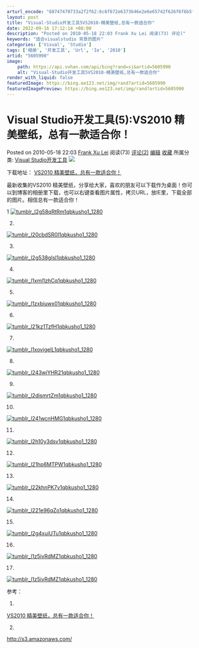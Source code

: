 ```yaml
---
arturl_encode: "68747470733a2f2f62:6c6f672e6373646e2e6e65742f626f6f6b5f6672616e6b5f78:6c2f61727469636c652f64657461696c732f35363035393930"
layout: post
title: "Visual-Studio开发工具5VS2010-精美壁纸,总有一款适合你"
date: 2022-09-16 17:12:14 +08:00
description: "Posted on 2010-05-18 22:03 Frank Xu Lei 阅读(73) 评论("
keywords: "适合visualstudio 背景的图片"
categories: ['Visual', 'Studio']
tags: ['相册', '开发工具', 'Url', 'Ie', '2010']
artid: "5605990"
image:
    path: https://api.vvhan.com/api/bing?rand=sj&artid=5605990
    alt: "Visual-Studio开发工具5VS2010-精美壁纸,总有一款适合你"
render_with_liquid: false
featuredImage: https://bing.ee123.net/img/rand?artid=5605990
featuredImagePreview: https://bing.ee123.net/img/rand?artid=5605990
---
```


# Visual Studio开发工具(5):VS2010 精美壁纸，总有一款适合你！

Posted on 2010-05-18 22:03
[Frank Xu Lei](http://www.cnblogs.com/frank_xl/)
阅读(73)
[评论(2)](#commentform)
[编辑](http://www.cnblogs.com/frank_xl/admin/EditPosts.aspx?postid=1738650)
[收藏](#)
所属分类:
[Visual Studio开发工具](http://www.cnblogs.com/frank_xl/category/179574.html)
![](https://i-blog.csdnimg.cn/blog_migrate/c0315977ee14bd5363f4ccafffca56d9.jpeg)

下载地址：
[VS2010 精美壁纸，总有一款适合你！](http://www.frankxulei.com/?p=113 "VS2010 精美壁纸，总有一款适合你！")

最新收集的VS2010 精美壁纸，分享给大家，喜欢的朋友可以下载作为桌面！你可以到博客的相册里下载，也可以右键查看图片属性，拷贝URL，放IE里，下载全部的图片。相信总有一款适合你！

1
[![](http://www.frankxulei.com/wp-content/uploads/2010/05/tumblr_l2g58qRtRm1qbkusho1_1280-300x247.jpg "tumblr_l2g58qRtRm1qbkusho1_1280")](http://www.frankxulei.com/wp-content/uploads/2010/05/tumblr_l2g58qRtRm1qbkusho1_1280.jpg)
  
2.
[![](https://i-blog.csdnimg.cn/blog_migrate/66e5fa8a69bc9892cfcca782096c614f.png "tumblr_l20cbdSR0l1qbkusho1_1280")](http://www.frankxulei.com/wp-content/uploads/2010/05/tumblr_l20cbdSR0l1qbkusho1_1280.jpg)
  
3.
[![](https://i-blog.csdnimg.cn/blog_migrate/178fc97241c8c5645de9ae714bc1049d.png "tumblr_l2g538gIsI1qbkusho1_1280")](http://www.frankxulei.com/wp-content/uploads/2010/05/tumblr_l2g538gIsI1qbkusho1_1280.jpg)
  
4.
[![](https://i-blog.csdnimg.cn/blog_migrate/91e236f4a0a9cce59ee13a525567eafa.png "tumblr_l1xml1zhCq1qbkusho1_1280")](http://www.frankxulei.com/wp-content/uploads/2010/05/tumblr_l1xml1zhCq1qbkusho1_1280.jpg)
  
5.
[![](http://www.frankxulei.com/wp-content/uploads/2010/05/tumblr_l1zxbiuwx01qbkusho1_1280-300x187.jpg "tumblr_l1zxbiuwx01qbkusho1_1280")](http://www.frankxulei.com/wp-content/uploads/2010/05/tumblr_l1zxbiuwx01qbkusho1_1280.jpg)
  
6.
[![](https://i-blog.csdnimg.cn/blog_migrate/0f7d4d25874b5c5fab050281b6775a04.png "tumblr_l21kz1TzfH1qbkusho1_1280")](http://www.frankxulei.com/wp-content/uploads/2010/05/tumblr_l21kz1TzfH1qbkusho1_1280.png)
  
7.
[![](https://i-blog.csdnimg.cn/blog_migrate/4acfbce375bb6aadf2d46000ec3d0c0f.png "tumblr_l1xovigelL1qbkusho1_1280")](http://www.frankxulei.com/wp-content/uploads/2010/05/tumblr_l1xovigelL1qbkusho1_1280.jpg)
  
8.
[![](https://i-blog.csdnimg.cn/blog_migrate/f486bba989560c9639823c0758f70dd1.png "tumblr_l243wiYHR21qbkusho1_1280")](http://www.frankxulei.com/wp-content/uploads/2010/05/tumblr_l243wiYHR21qbkusho1_1280.jpg)

9.
  
[![](https://i-blog.csdnimg.cn/blog_migrate/73af19079c8da008fea0ae4cb187ce40.png "tumblr_l2dismrtZm1qbkusho1_1280")](http://www.frankxulei.com/wp-content/uploads/2010/05/tumblr_l2dismrtZm1qbkusho1_1280.png)
  
10.
  
[![](https://i-blog.csdnimg.cn/blog_migrate/66fb93f1d467f47e585359627f00b383.png "tumblr_l241wcnHMG1qbkusho1_1280")](http://www.frankxulei.com/wp-content/uploads/2010/05/tumblr_l241wcnHMG1qbkusho1_1280.jpg)
  
11.
  
[![](https://i-blog.csdnimg.cn/blog_migrate/2d3b3cbd078b61274b0672a16a01bafd.png "tumblr_l2h10y3dsv1qbkusho1_1280")](http://www.frankxulei.com/wp-content/uploads/2010/05/tumblr_l2h10y3dsv1qbkusho1_1280.png)
  
12.
  
[![](https://i-blog.csdnimg.cn/blog_migrate/b60853517ad56c2476e838327a86acf5.png "tumblr_l21hp6MTPW1qbkusho1_1280")](http://www.frankxulei.com/wp-content/uploads/2010/05/tumblr_l21hp6MTPW1qbkusho1_1280.png)
  
13.
  
[![](https://i-blog.csdnimg.cn/blog_migrate/e6f94647ae836908522a4c85e8165169.png "tumblr_l22khnPK7v1qbkusho1_1280")](http://www.frankxulei.com/wp-content/uploads/2010/05/tumblr_l22khnPK7v1qbkusho1_1280.png)
  
14.
  
[![](https://i-blog.csdnimg.cn/blog_migrate/a837043dc3bfd4e2ac1a3f16b14d7e9a.png "tumblr_l221e96qZo1qbkusho1_1280")](http://www.frankxulei.com/wp-content/uploads/2010/05/tumblr_l221e96qZo1qbkusho1_1280.jpg)
  
15.
  
[![](https://i-blog.csdnimg.cn/blog_migrate/24bc5b9d479fad6ead171e67b68d6a90.png "tumblr_l2g4xuiUTu1qbkusho1_1280")](http://www.frankxulei.com/wp-content/uploads/2010/05/tumblr_l2g4xuiUTu1qbkusho1_1280.jpg)
  
16.
  
[![](https://i-blog.csdnimg.cn/blog_migrate/d24bbd593a907f21d57cc51f398ae4ea.png "tumblr_l1z5ivRdMZ1qbkusho1_1280")](http://www.frankxulei.com/wp-content/uploads/2010/05/tumblr_l1z5ivRdMZ1qbkusho1_1280.png)
  
17.
  
[![](https://i-blog.csdnimg.cn/blog_migrate/d24bbd593a907f21d57cc51f398ae4ea.png "tumblr_l1z5ivRdMZ1qbkusho1_1280")](http://www.frankxulei.com/wp-content/uploads/2010/05/tumblr_l1z5ivRdMZ1qbkusho1_1280.png)
  
参考：

1.
[VS2010 精美壁纸，总有一款适合你！](http://www.frankxulei.com/?p=113 "VS2010 精美壁纸，总有一款适合你！")

2.
<http://s3.amazonaws.com/>